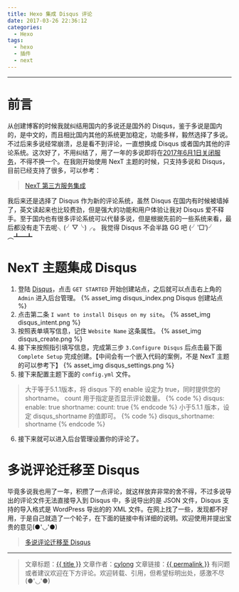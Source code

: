 ```yaml
---
title: Hexo 集成 Disqus 评论
date: 2017-03-26 22:36:12
categories:
  - Hexo
tags:
  - hexo
  - 插件
  - next
---
```

---

# 前言

从创建博客的时候我就纠结用国内的多说还是国外的 Disqus，鉴于多说是国内的，是中文的，而且相比国内其他的系统更加稳定，功能多样，毅然选择了多说。不过后来多说经常崩溃，总是看不到评论，一直想换成 Disqus 或者国内其他的评论系统。这次好了，不用纠结了，用了一年的多说即将在[2017年6月1日关闭服务][1]，不得不换一个。在我刚开始使用 NexT 主题的时候，只支持多说和 Disqus，目前已经支持了很多，可以参考：

> [NexT 第三方服务集成][2]

我后来还是选择了 Disqus 作为新的评论系统，虽然 Disqus 在国内有时候被墙掉了，英文读起来也比较费劲，但是强大的功能和用户体验让我对 Disqus 爱不释手。至于国内也有很多评论系统可以代替多说，但是根据先前的一些系统来看，最后都没有走下去呢╮(╯▽╰)╭。 我觉得 Disqus 不会半路 GG 吧 (╯‵□′)╯︵┻━┻

<!-- more -->

# NexT 主题集成 Disqus

1. 登陆 [Disqus][3]，点击 `GET STARTED` 开始创建站点，之后就可以点击右上角的 `Admin` 进入后台管理。
{% asset_img disqus_index.png Disqus 创建站点 %}
2. 点击第二条 `I want to install Disqus on my site`。
{% asset_img disqus_intent.png %}
3. 按照表单填写信息，记住 `Website Name` 这条属性。
{% asset_img disqus_create.png %}
4. 接下来按照指引填写信息，完成第三步 `3.Configure Disqus` 后点击最下面 `Complete Setup` 完成创建。【中间会有一个嵌入代码的案例，不是 NexT 主题的可以参考下】
{% asset_img disqus_settings.png %}
5. 接下来配置主题下面的 `config.yml` 文件。
> 大于等于5.1.1版本，将 disqus 下的 enable 设定为 true，同时提供您的 shortname。 count 用于指定是否显示评论数量。
{% code %}
disqus:
  enable: true
  shortname:
  count: true
{% endcode %}
> 小于5.1.1 版本，设定 disqus_shortname 的值即可。
{% code %}
  disqus_shortname: shortname
{% endcode %}
6. 接下来就可以进入后台管理设置你的评论了。

# 多说评论迁移至 Disqus

毕竟多说我也用了一年，积攒了一点评论，就这样放弃非常的舍不得，不过多说导出的评论文件无法直接导入到 Disqus 中，多说导出的是 JSON 文件，Disqus 支持的导入格式是 WordPress 导出的的 XML 文件。在网上找了一些，发现都不好用，于是自己就造了一个轮子，在下面的链接中有详细的说明。欢迎使用并提出宝贵的意见(●'◡'●)

> [多说评论迁移至 Disqus][4]

---

> 文章标题：<a href='{{ permalink }}' title='{{ title }}' >{{ title }}</a>
> 文章作者：[cylong](http://www.cylong.com/about/ "cylong")
> 文章链接：<a href='{{ permalink }}' title='{{ title }}' >{{ permalink }}</a>
> 有问题或者建议欢迎在下方评论。欢迎转载、引用，但希望标明出处，感激不尽(●'◡'●)

[1]: http://dev.duoshuo.com/threads/58d1169ae293b89a20c57241 "重要通知: 多说即将关闭"
[2]: http://theme-next.iissnan.com/third-party-services.html "Next 第三方服务集成"
[3]: https://disqus.com "Disqus"
[4]: /blog/2017/04/05/duoshuo-to-disqus/ "多说评论迁移至 Disqus"
